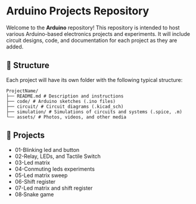 # Arduino Projects Repository

Welcome to the **Arduino** repository! This repository is intended to host various Arduino-based electronics projects and experiments. It will include circuit designs, code, and documentation for each project as they are added.

## 📁 Structure

Each project will have its own folder with the following typical structure:

```
ProjectName/
├── README.md # Description and instructions
├── code/ # Arduino sketches (.ino files)
├── circuit/ # Circuit diagrams (.kicad_sch)
├── simulation/ # Simulations of circuits and systems (.spice, .m)
└── assets/ # Photos, videos, and other media
```

## 🔧 Projects

- 01-Blinking led and button
- 02-Relay, LEDs, and Tactile Switch
- 03-Led matrix
- 04-Conmuting leds experiments
- 05-Led matrix sweep
- 06-Shift register
- 07-Led matrix and shift register
- 08‑Snake game
